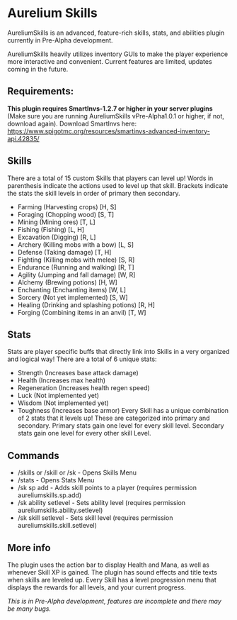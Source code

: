 # **Aurelium Skills**
AureliumSkills is an advanced, feature-rich skills, stats, and abilities plugin currently in Pre-Alpha development.

AureliumSkills heavily utilizes inventory GUIs to make the player experience more interactive and convenient. Current features are limited, updates coming in the future.

## **Requirements:**
**This plugin requires SmartInvs-1.2.7 or higher in your server plugins** (Make sure you are running AureliumSkills vPre-Alpha1.0.1 or higher, if not, download again).
Download SmartInvs here: https://www.spigotmc.org/resources/smartinvs-advanced-inventory-api.42835/

## **Skills**
There are a total of 15 custom Skills that players can level up! Words in parenthesis indicate the actions used to level up that skill. Brackets indicate the stats the skill levels in order of primary then secondary.
- Farming (Harvesting crops) [H, S]
- Foraging (Chopping wood) [S, T]
- Mining (Mining ores) [T, L]
- Fishing (Fishing) [L, H]
- Excavation (Digging) [R, L]
- Archery (Killing mobs with a bow) [L, S]
- Defense (Taking damage) [T, H]
- Fighting (Killing mobs with melee) [S, R]
- Endurance (Running and walking) [R, T]
- Agility (Jumping and fall damage) [W, R]
- Alchemy (Brewing potions) [H, W]
- Enchanting (Enchanting items) [W, L]
- Sorcery (Not yet implemented) [S, W]
- Healing (Drinking and splashing potions) [R, H]
- Forging (Combining items in an anvil) [T, W]

## **Stats**
Stats are player specific buffs that directly link into Skills in a very organized and logical way! There are a total of 6 unique stats:
- Strength (Increases base attack damage)
- Health (Increases max health)
- Regeneration (Increases health regen speed)
- Luck (Not implemented yet)
- Wisdom (Not implemented yet)
- Toughness (Increases base armor)
Every Skill has a unique combination of 2 stats that it levels up! These are categorized into primary and secondary. Primary stats gain one level for every skill level. Secondary stats gain one level for every other skill Level.

## **Commands**
- /skills or /skill or /sk - Opens Skills Menu
- /stats - Opens Stats Menu
- /sk sp add <player> <skill> <amount> - Adds skill points to a player (requires permission aureliumskills.sp.add)
- /sk ability setlevel <player> <ability> <level> - Sets ability level (requires permission aureliumskills.ability.setlevel)
- /sk skill setlevel <player> <skill> <level> - Sets skill level (requires permission aureliumskills.skill.setlevel)

## **More info**
The plugin uses the action bar to display Health and Mana, as well as whenever Skill XP is gained.
The plugin has sound effects and title texts when skills are leveled up.
Every Skill has a level progression menu that displays the rewards for all levels, and your current progress.

_This is in Pre-Alpha development, features are incomplete and there may be many bugs._
